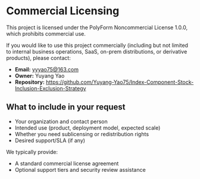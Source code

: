 # Commercial Licensing

This project is licensed under the PolyForm Noncommercial License 1.0.0, which prohibits commercial use.

If you would like to use this project commercially (including but not limited to internal business operations, SaaS, on-prem distributions, or derivative products), please contact:

- **Email:** yyyao75@163.com
- **Owner:** Yuyang Yao
- **Repository:** https://github.com/Yuyang-Yao75/Index-Component-Stock-Inclusion-Exclusion-Strategy

## What to include in your request
- Your organization and contact person
- Intended use (product, deployment model, expected scale)
- Whether you need sublicensing or redistribution rights
- Desired support/SLA (if any)

We typically provide:
- A standard commercial license agreement
- Optional support tiers and security review assistance
